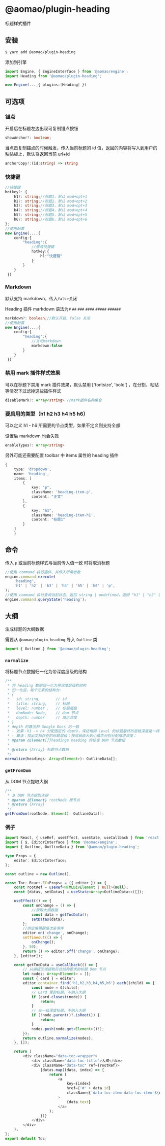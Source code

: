# @aomao/plugin-heading

标题样式插件

## 安装

```bash
$ yarn add @aomao/plugin-heading
```

添加到引擎

```ts
import Engine, { EngineInterface } from '@aomao/engine';
import Heading from '@aomao/plugin-heading';

new Engine(...,{ plugins:[Heading] })
```

## 可选项

### 锚点

开启后在标题左边出现可复制锚点按钮

```ts
showAnchor?: boolean;
```

当点击复制锚点的时候触发，传入当前标题的 id 值，返回的内容将写入到用户的粘贴板上，默认将返回当前 url+id

```ts
anchorCopy?:(id:string) => string
```

### 快捷键

```ts
//快捷键
hotkey?: {
    h1?: string;//标题1，默认 mod+opt+1
    h2?: string;//标题2，默认 mod+opt+2
    h3?: string;//标题3，默认 mod+opt+3
    h4?: string;//标题4，默认 mod+opt+4
    h5?: string;//标题5，默认 mod+opt+5
    h6?: string;//标题6，默认 mod+opt+6
};
//使用配置
new Engine(...,{
    config:{
        "heading":{
            //修改快捷键
            hotkey:{
                h1:"快捷键"
            }
        }
    }
 })
```

### Markdown

默认支持 markdown，传入`false`关闭

Heading 插件 markdown 语法为`#` `##` `###` `####` `#####` `######`

```ts
markdown?: boolean;//默认开启，false 关闭
//使用配置
new Engine(...,{
    config:{
        "heading":{
            //关闭markdown
            markdown:false
        }
    }
 })
```

### 禁用 mark 插件样式效果

可以在标题下禁用 mark 插件效果，默认禁用 ['fontsize', 'bold'] ，在分割、粘贴等情况下过滤掉这些插件样式

```ts
disableMark?: Array<string> //mark插件名称集合
```

### 要启用的类型（h1 h2 h3 h4 h5 h6）

可以定义 h1 - h6 所需要的节点类型，如果不定义则支持全部

设置后 markdown 也会失效

```ts
enableTypes?: Array<string>
```

另外可能还需要配置 toolbar 中 items 属性的 heading 插件

```ts
{
    type: 'dropdown',
    name: 'heading',
    items: [
        {
            key: "p",
            className: 'heading-item-p',
            content: "正文"
        },
        {
            key: "h1",
            className: 'heading-item-h1',
            content: "标题1"
        }
    ]
    }
```

## 命令

传入 `p` 或当前标题样式与当前传入值一致 时将取消标题

```ts
//使用 command 执行插件、并传入所需参数
engine.command.execute(
	'heading',
	'h1' | 'h2' | 'h3' | 'h4' | 'h5' | 'h6' | 'p',
);
//使用 command 执行查询当前状态，返回 string | undefined，返回 "h1" | "h2" | "h3" | "h4" | "h5" | "h6" | "p"
engine.command.queryState('heading');
```

## 大纲

生成标题的大纲数据

需要从 `@aomao/plugin-heading` 导入 `Outline` 类

```ts
import { Outline } from '@aomao/plugin-heading';
```

### `normalize`

将标题节点数据归一化为带深度层级的结构

```ts
/**
 * 将 heading 数据归一化为带深度层级的结构
 * 归一化后，每个元素的结构为:
 * {
 *   id: string,       // id
 *   title: string,    // 标题
 *   level: number ,   // 标题层级
 *   domNode: Node,    // dom 节点
 *   depth: number     // 展示深度
 * }
 * depth 的算法和 Google Docs 的一致
 * - 效果：h1 -> h4 分配固定的 depth，保证相同 level 的标题最终的层级深度是一样的
 * - 算法：找出文档存在的标题层级；按层级由大到小依次分别分配缩进深度；
 * @param {Element[]}headings heading 的标准 DOM 节点数组
 *
 * @return {Array} 标题节点数组
 */
normalize(headings: Array<Element>): OutlineData[];
```

### `getFromDom`

从 DOM 节点提取大纲

```ts
/**
 * 从 DOM 节点提取大纲
 * @param {Element} rootNode 根节点
 * @return {Array}
 */
getFromDom(rootNode: Element): OutlineData[];
```

### 例子

```ts
import React, { useRef, useEffect, useState, useCallback } from 'react';
import { $, EditorInterface } from '@aomao/engine';
import { Outline, OutlineData } from '@aomao/plugin-heading';

type Props = {
	editor: EditorInterface;
};

const outline = new Outline();

const Toc: React.FC<Props> = ({ editor }) => {
	const rootRef = useRef<HTMLDivElement | null>(null);
	const [datas, setDatas] = useState<Array<OutlineData>>([]);

	useEffect(() => {
		const onChange = () => {
			//获取大纲数据
			const data = getTocData();
			setDatas(data);
		};
		//绑定编辑器值改变事件
		editor.on('change', onChange);
		setTimeout(() => {
			onChange();
		}, 50);
		return () => editor.off('change', onChange);
	}, [editor]);

	const getTocData = useCallback(() => {
		// 从编辑区域提取符合结构要求的标题 Dom 节点
		let nodes: Array<Element> = [];
		const { card } = editor;
		editor.container.find('h1,h2,h3,h4,h5,h6').each((child) => {
			const node = $(child);
			// Card 里的标题，不纳入大纲
			if (card.closest(node)) {
				return;
			}
			// 非一级深度标题，不纳入大纲
			if (!node.parent()?.isRoot()) {
				return;
			}
			nodes.push(node.get<Element>()!);
		});
		return outline.normalize(nodes);
	}, []);

	return (
		<div className="data-toc-wrapper">
			<div className="data-toc-title">大纲</div>
			<div className="data-toc" ref={rootRef}>
				{datas.map((data, index) => {
					return (
						<a
							key={index}
							href={'#' + data.id}
							className={`data-toc-item data-toc-item-${data.depth}`}
						>
							{data.text}
						</a>
					);
				})}
			</div>
		</div>
	);
};
export default Toc;
```

